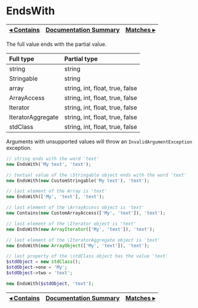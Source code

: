 # EndsWith

[◂ Contains](05-contains.md) | [Documentation Summary](index.md) | [Matches ▸](05-matches.md)
-- | -- | --

The full value ends with the partial value.

| Full type         | Partial type                    |
|:--                |:--                              |
| string            | string                          |
| Stringable        | string                          |
| array             | string, int, float, true, false |
| ArrayAccess       | string, int, float, true, false |
| Iterator          | string, int, float, true, false |
| IteratorAggregate | string, int, float, true, false |
| stdClass          | string, int, float, true, false |

Arguments with unsupported values ​​will throw an `InvalidArgumentException` exception.

```php
// string ends with the word 'text'
new EndsWith('My text', 'text');

// textual value of the \Stringable object ends with the word 'text'
new EndsWith(new CustomStringable('My text'), 'text');

// last element of the Array is 'text'
new EndsWith(['My', 'text'], 'text');

// last element of the \ArrayAccess object is 'text'
new Contains(new CustomArrayAccess(['My', 'text']), 'text');

// last element of the \Iterator object is 'text'
new EndsWith(new ArrayIterator(['My', 'text']), 'text');

// last element of the \IteratorAggregate object is 'text'
new EndsWith(new ArrayObject(['My', 'text']), 'text');

// last property of the \stdClass object has the value 'text'
$stdObject = new stdClass();
$stdObject->one = 'My';
$stdObject->two = 'text';

new EndsWith($stdObject, 'text');
```

[◂ Contains](05-contains.md) | [Documentation Summary](index.md) | [Matches ▸](05-matches.md)
-- | -- | --
